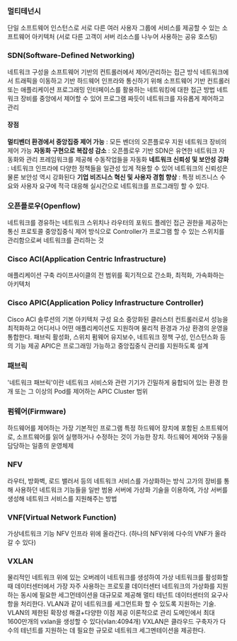 
### 멀티테넌시
단일 소프트웨어 인스턴스로 서로 다른 여러 사용자 그룹에 서비스를 제공할 수 있는 소프트웨어 아키텍처
(서로 다른 고객이 서버 리소스를 나누어 사용하는 공유 호스팅)


### SDN(Software-Defined Networking)
네트워크 구성을 소프트웨어 기반의 컨트롤러에서 제어/관리하는 접근 방식
네트워크에서 트래픽을 이동하고 기반 하드웨어 인프라와 통신하기 위해 소프트웨어 기반 컨트롤러 또는 애플리케이션 프로그래밍 인터페이스를 활용하는 네트워킹에 대한 접근 방법
네트워크 장비를 중앙에서 제어할 수 있어 프로그램 짜듯이 네트워크를 자유롭게 제어하고 관리
#### 장점
**멀티벤더 환경에서 중앙집중 제어 가능**
: 모든 벤더의 오픈플로우 지원 네트워크 장비의 제어 가능
**자동화 구현으로 복잡성 감소**
: 오픈플로우 기반 SDN은 유연한 네트워크 자동화와 관리 프레임워크를 제공해 수동작업들을 자동화
**네트워크 신뢰성 및 보안성 강화**
: 네트워크 인프라에 다양한 정책들을 일관성 있게 적용할 수 있어 네트워크의 신뢰성은 물론 보안성 역시 강화된다
**기업 비즈니스 혁신 및 사용자 경험 향상**
: 특정 비즈니스 수요와 사용자 요구에 적극 대응해 실시간으로 네트워크를 프로그래밍 할 수 있다. 

### 오픈플로우(Openflow)
네트워크를 경유하는 네트워크 스위치나 라우터의 포워드 플레인 접근 권한을 제공하는 통신 프로토콜
중앙집중식 제어 방식으로 Controller가 프로그램 할 수 있는 스위치를 관리함으로써 네트워크를 관리하는 것
 

### Cisco ACI(Application Centric Infrastructure)
애플리케이션 구축 라이프사이클의 전 범위를 획기적으로 간소화, 최적화, 가속화하는 아키텍처

### Cisco APIC(Application Policy Infrastructure Controller)
Cisco ACI 솔루션의 기본 아키텍처 구성 요소
중앙화된 클러스터 컨트롤러로서 성능을 최적화하고 어디서나 어떤 애플리케이션도 지원하며 물리적 환경과 가상 환경의 운영을 통합한다.
패브릭 활성화, 스위치 펌웨어 유지보수, 네트워크 정책 구성, 인스턴스화 등의 기능 제공
APIC은 프로그래밍 가능하고 중앙집중식 관리를 지원하도록 설계 



### 패브릭 
'네트워크 패브릭'이란 네트워크 서비스와 관련 기기가 긴밀하게 융합되어 있는 환경
한개 또는 그 이상의 Pod를 제어하는 APIC Cluster 범위


### 펌웨어(Firmware)
하드웨어를 제어하는 가장 기본적인 프로그램
특정 하드웨어 장치에 포함된 소프트웨어로, 소프트웨어를 읽어 실행하거나 수정하는 것이 가능한 장치. 하드웨어 제어와 구동을 담당하는 일종의 운영체제


### NFV
라우터, 방화벽, 로드 밸러서 등의 네트워크 서비스를 가상화하는 방식
고가의 장비를 통해 사용하던 네트워크 기능들을 일반 범용 서버에 가상화 기술을 이용하여, 가상 서버를 생성해 네트워크 서비스를 지원해주는 방법



### VNF(Virtual Network Function)
가상네트워크 기능
NFV 인프라 위에 올라간다. (하나의 NFV위에 다수의 VNF가 올라갈 수 있다)

### VXLAN
물리적인 네트워크 위에 있는 오버레이 네트워크를 생성하여 가상 네트워크를 활성화할 때 데이터센터에서 가장 자주 사용하는 프로토콜
데이터센터 네트워크의 가상화를 지원하는 동시에 필요한 세그먼테이션을 대규모로 제공해 멀티 테넌트 데이터센터의 요구사항을 처리한다. 
VLAN과 같이 네트워크를 세그먼트화 할 수 있도록 지원하는 기술. VLAN의 제한된 확장성 해결+다양한 이점 제공
이론적으로 관리 도메인에서 최대 1600만개의 vxlan을 생성할 수 있다(vlan:4094개)
VXLAN은 클라우드 구축자가 다수의 테넌트를 지원하는 데 필요한 규모로 네트워크 세그멘테이션을 제공한다.

